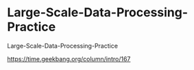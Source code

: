 # Large-Scale-Data-Processing-Practice
Large-Scale-Data-Processing-Practice



https://time.geekbang.org/column/intro/167  
